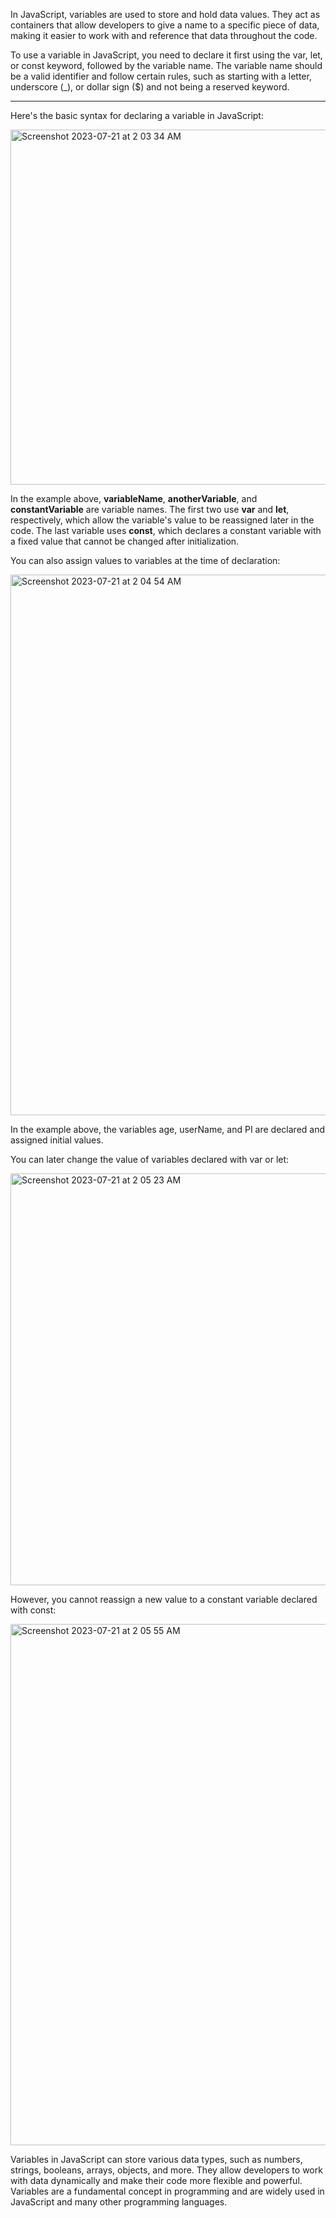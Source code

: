 In JavaScript, variables are used to store and hold data values. They act as containers that allow developers to give a name to a specific piece of data, making it easier to work with and reference that data throughout the code.

To use a variable in JavaScript, you need to declare it first using the var, let, or const keyword, followed by the variable name. The variable name should be a valid identifier and follow certain rules, such as starting with a letter, underscore (_), or dollar sign ($) and not being a reserved keyword.

***

Here's the basic syntax for declaring a variable in JavaScript:

<img width="568" alt="Screenshot 2023-07-21 at 2 03 34 AM" src="https://github.com/ERA-Solutions-LLC/JavaScript-Intermediate-Assignments/assets/92329761/2c4e6da5-824d-4eef-9865-297e21919eb8">

In the example above, **variableName**, **anotherVariable**, and **constantVariable** are variable names. The first two use **var** and **let**, respectively, which allow the variable's value to be reassigned later in the code. The last variable uses **const**, which declares a constant variable with a fixed value that cannot be changed after initialization.

You can also assign values to variables at the time of declaration:

<img width="865" alt="Screenshot 2023-07-21 at 2 04 54 AM" src="https://github.com/ERA-Solutions-LLC/JavaScript-Intermediate-Assignments/assets/92329761/bee09b45-db76-482e-a441-b0b6c37338a9">

In the example above, the variables age, userName, and PI are declared and assigned initial values.

You can later change the value of variables declared with var or let:

<img width="659" alt="Screenshot 2023-07-21 at 2 05 23 AM" src="https://github.com/ERA-Solutions-LLC/JavaScript-Intermediate-Assignments/assets/92329761/25c0085d-2a32-49f5-8211-e69661684d04">

However, you cannot reassign a new value to a constant variable declared with const:

<img width="834" alt="Screenshot 2023-07-21 at 2 05 55 AM" src="https://github.com/ERA-Solutions-LLC/JavaScript-Intermediate-Assignments/assets/92329761/a009e725-63d3-4f65-998c-f0e14a9cb66a">

Variables in JavaScript can store various data types, such as numbers, strings, booleans, arrays, objects, and more. They allow developers to work with data dynamically and make their code more flexible and powerful. Variables are a fundamental concept in programming and are widely used in JavaScript and many other programming languages.

